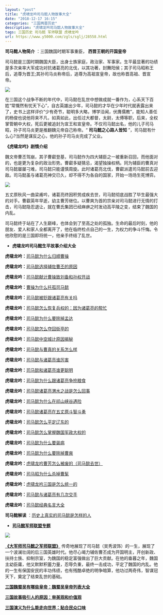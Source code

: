 ```yaml
---
layout: "post"
title: "虎啸龙吟司马懿人物故事大全"
date: "2018-12-17 16:15"
categories: "三国两晋历史"
description: "虎啸龙吟司马懿人物故事大全"
tags: 三国历史 司马懿 军师联盟 虎啸龙吟
url: https://www.y5000.com/zgls/sglj/28558.html
---
```






**司马懿人物简介** ：三国魏国时期军事重臣， **西晋王朝的开国皇帝**

司马懿是三国时期魏国大臣，出身士族家庭，政治家、军事家。生平最显著的功绩是多次亲率大军成功对抗诸葛亮的北伐，以其功著，封舞阳侯；其子司马昭称王后，追尊为晋王;其孙司马炎称帝后，追尊为高祖宣皇帝，故也称晋高祖、晋宣帝。

![](https://img.y5000.com/uploads/allimg/180208/8-1P20QF953122.jpg)

在三国这个战争不断的年代中，司马懿在乱世中想做成就一番作为，心系天下百姓“常慨然有忧天下心”，自古英雄出少年，司马懿的才华在少年时代就表露出来了，史书上这样评价“少有奇节，聪明多大略，博学洽闻，伏膺儒教”，能知人善任的杨俊也说他将来不凡，如真如此，出任过大都督，太尉，太傅等职，后来，全权掌管朝中大权，死后更被追封为宣王和宣皇帝。不仅司马懿出名，他的儿子司马昭，孙子司马炎更是推翻魏元帝自己称帝。“
**司马懿之心路人皆知** ”，司马懿有什么心?当然是谋反之心，他的孙子司马炎完成了父业。

**《虎啸龙吟》剧情介绍**

魏文帝曹丕驾崩，其子曹叡登基，司马懿作为四大辅臣之一被重新召回，而他面对的，也是更为复杂的政治形势。曹叡多疑猜忌，渴望独操权柄。同为辅臣的曹真对司马懿屡屡刁难，司马懿只能谨慎周旋。此时诸葛亮北伐，曹叡派遣司马懿前去迎敌。司马懿虽与诸葛亮神交已久，却不得不为各自的国家，开始一场场生死博弈。

![](https://img.y5000.com/uploads/allimg/180209/8-1P209113531331.jpg)

五丈原秋风一曲梁甫吟，诸葛亮终因积劳成疾去世，司马懿彻底战胜了毕生最强大的对手。曹叡英年早逝，幼主曹芳继位。以曹爽为首的宗亲对司马懿进行无情的打击，司马懿隐忍退让，就在曹氏集团已经麻痹之时发动高平陵之变，结束了魏国的内乱。

司马懿终于站在了人生巅峰，也体会到了至高之处的孤独。生命的最后时刻，他的朋友、爱人和家人全都离开了，他在临终检点自己的一生，为权力的争斗忏悔。令他欣慰的是三国即将统一，他亲手终结了乱世。

  * **虎啸龙吟司马懿生平故事介绍大全**

**虎啸龙吟：**[司马懿为什么归顺曹操](https://www.y5000.com/zgls/sglj/28543.html)

**虎啸龙吟：**[司马懿选择辅佐曹丕的原因](https://www.y5000.com/zgls/sglj/28545.html)

**虎啸龙吟：**[司马懿献计曹操致刘备和孙权开战](https://www.y5000.com/zgls/sglj/28546.html)

**虎啸龙吟：**[曹操为什么托孤司马懿](https://www.y5000.com/zgls/sglj/28548.html)

**虎啸龙吟：**[司马懿被贬跟诸葛亮有关吗](https://www.y5000.com/zgls/sglj/28549.html)

**虎啸龙吟：**[司马懿怎么恢复兵权的：因为诸葛亮的帮忙](https://www.y5000.com/zgls/sglj/28551.html)

**虎啸龙吟：**[司马懿为什么要除掉孟达](https://www.y5000.com/zgls/sglj/28555.html)

**虎啸龙吟：**[司马懿怎么夺回街亭的](https://www.y5000.com/zgls/sglj/28556.html)

**虎啸龙吟：**[司马懿中空城计原因揭秘](https://www.y5000.com/zgls/sglj/28559.html)

**虎啸龙吟：**[司马懿与曹真的关系怎么样](https://www.y5000.com/zgls/sglj/28563.html)

**虎啸龙吟：**[司马懿与诸葛亮谁厉害](https://www.y5000.com/zgls/sglj/28564.html)

**虎啸龙吟：**[司马懿和诸葛亮谁更聪明](https://www.y5000.com/zgls/sglj/28565.html)

**虎啸龙吟：**[司马懿为什么跟诸葛亮争抢粮食](https://www.y5000.com/zgls/sglj/28566.html)

**虎啸龙吟：**[司马懿诸葛亮渭水之战是怎么回事](https://www.y5000.com/zgls/sglj/28567.html)

**虎啸龙吟：**[司马懿为什么在祁山峡谷遇险](https://www.y5000.com/zgls/sglj/28568.html)

**虎啸龙吟：**[司马懿诸葛亮在五丈原斗智斗勇](https://www.y5000.com/zgls/sglj/28569.html)

**虎啸龙吟：**[司马懿怎么平定辽东的](https://www.y5000.com/zgls/sglj/28570.html)

**虎啸龙吟：**[司马懿怎么掌握魏国军政大权的](https://www.y5000.com/zgls/sglj/28571.html)

**虎啸龙吟：**[司马懿为什么要装病](https://www.y5000.com/zgls/sglj/28572.html)

**虎啸龙吟：**[司马懿为什么要除掉曹爽](https://www.y5000.com/zgls/sglj/28575.html)

**虎啸龙吟：**[虎啸龙吟曹芳怎么被废的（司马懿去世）](https://www.y5000.com/zgls/sglj/28578.html)

**虎啸龙吟：**[司马昭为什么杀掉曹髦](https://www.y5000.com/zgls/sglj/28579.html)

**虎啸龙吟：**[虎啸龙吟三国是怎么统一的](https://www.y5000.com/zgls/sglj/28580.html)

**虎啸龙吟：**[司马懿与诸葛亮有几次交手](https://www.y5000.com/zgls/sglj/28581.html)

**虎啸龙吟：**[司马懿经典名言大全](https://www.y5000.com/zgls/mrzj/28583.html)

**司马懿解读** ：[历史上真实的司马懿是怎样的人](https://www.y5000.com/zgls/mrzj/28584.html)

  * [**司马懿军师联盟专题**](https://www.y5000.com/zgls/sglj/23240.html)

**​![](https://img.y5000.com/uploads/allimg/180208/8-1P20QG150447.jpg)**

**[《大军师司马懿之军师联盟》](https://www.y5000.com/zgls/sglj/23240.html)**
传奇地展现了司马懿（吴秀波饰）的一生，展现了一个波澜壮阔的后三国英雄时代。他尽心竭力辅佐曹丕成为开国明主，开创新政、扶持士族、抑制宗室，为魏国的稳定富强做出了巨大贡献。在他的垂暮之年，魏国主幼臣庸，他又默默积蓄力量，忍辱负重，最终一击成功，平定了魏国的内乱。他的一生有保国安民的丰功伟绩，也有残酷卓绝的明争暗算，他功过两奇伟，智谋冠天下，奠定了结束乱世的基础。

**[三国魏蜀吴有哪些皇帝：魏蜀吴皇帝列表大全](https://www.y5000.com/zgls/sglj/24636.html)**

**[三国故事吸引人的原因：审美观和价值观](https://www.y5000.com/zgls/27706.html)**

**[三国演义为什么能走向世界：贴合民众口味](https://www.y5000.com/zgls/27704.html)**
